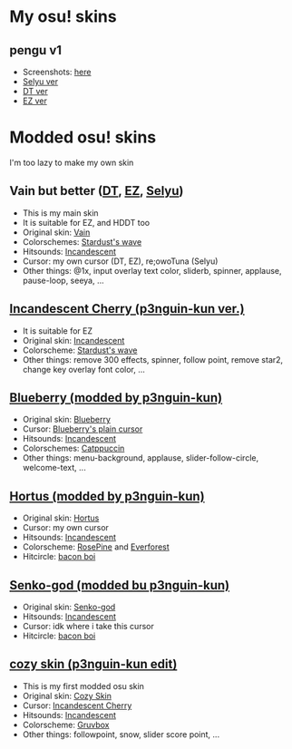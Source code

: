 # My osu! skins
## pengu v1
- Screenshots: [here](https://imgur.com/a/lgaOy7v)
- [Selyu ver](https://github.com/p3nguin-kun/dotfiles/raw/main/osu/skins/~%20%23%20%E3%80%8C%20pengu%20v1%20%E2%9F%A8Selyu%E2%9F%A9%20%E3%80%8D%20%23%20~.osk)
- [DT ver](https://github.com/p3nguin-kun/dotfiles/raw/main/osu/skins/~%20%23%20%E3%80%8C%20pengu%20v1%20%E2%9F%A8DT%E2%9F%A9%20%E3%80%8D%20%23%20~.osk)
- [EZ ver](https://github.com/p3nguin-kun/dotfiles/raw/main/osu/skins/~%20%23%20%E3%80%8C%20pengu%20v1%20%E2%9F%A8EZ%E2%9F%A9%20%E3%80%8D%20%23%20~.osk)

# Modded osu! skins
I'm too lazy to make my own skin

## Vain but better ([DT](https://github.com/p3nguin-kun/dotfiles/raw/main/osu/skins/Vain%20but%20better%20(DT).osk), [EZ](https://github.com/p3nguin-kun/dotfiles/raw/main/osu/skins/Vain%20but%20better%20(EZ).osk), [Selyu](https://github.com/p3nguin-kun/dotfiles/raw/main/osu/skins/Vain%20but%20better%20(Selyu).osk))
- This is my main skin
- It is suitable for EZ, and HDDT too
- Original skin: [Vain](https://osu.ppy.sh/community/forums/topics/1872336)
- Colorschemes: [Stardust's wave](https://github.com/Stardust-kyun/dotfiles)
- Hitsounds: [Incandescent](https://osu.ppy.sh/community/forums/topics/537156)
- Cursor: my own cursor (DT, EZ), re;owoTuna (Selyu)
- Other things: @1x, input overlay text color, sliderb, spinner, applause, pause-loop, seeya, ...

## [Incandescent Cherry (p3nguin-kun ver.)](https://github.com/p3nguin-kun/personal-dotfiles/raw/main/osu/skins/incandescent%20cherry%20(p3nguin-kun%20ver.).osk)
- It is suitable for EZ
- Original skin: [Incandescent](https://osu.ppy.sh/community/forums/topics/537156)
- Colorscheme: [Stardust's wave](https://github.com/Stardust-kyun/dotfiles)
- Other things: remove 300 effects, spinner, follow point, remove star2, change key overlay font color, ...

## [Blueberry (modded by p3nguin-kun)](https://github.com/p3nguin-kun/personal-dotfiles/raw/main/osu/skins/Blueberry%20(modded%20by%20p3nguin-kun).osk)
- Original skin: [Blueberry](https://osu.ppy.sh/community/forums/topics/588355)
- Cursor: [Blueberry's plain cursor](https://osu.ppy.sh/community/forums/topics/588355)
- Hitsounds: [Incandescent](https://osu.ppy.sh/community/forums/topics/537156)
- Colorschemes: [Catppuccin](https://github.com/catppuccin/catppuccin)
- Other things: menu-background, applause, slider-follow-circle, welcome-text, ...

## [Hortus (modded by p3nguin-kun)](https://github.com/p3nguin-kun/personal-dotfiles/raw/main/osu/skins/Hortus%20(modded%20by%20p3nguin-kun).osk)
- Original skin: [Hortus](https://osu.ppy.sh/community/forums/topics/1621380)
- Cursor: my own cursor
- Hitsounds: [Incandescent](https://osu.ppy.sh/community/forums/topics/537156)
- Colorscheme: [RosePine](https://rosepinetheme.com/) and [Everforest](https://github.com/sainnhe/everforest)
- Hitcircle: [bacon boi](https://skins.osuck.net/skins/1648)

## [Senko-god (modded bu p3nguin-kun)](https://github.com/p3nguin-kun/personal-dotfiles/raw/main/osu/skins/Senko-god%20(modded%20by%20p3nguin-kun).osk)
- Original skin: [Senko-god](https://osuskins.net/skin/BxXfk3f)
- Hitsounds: [Incandescent](https://osu.ppy.sh/community/forums/topics/537156)
- Cursor: idk where i take this cursor
- Hitcircle: [bacon boi](https://skins.osuck.net/skins/1648)

## [cozy skin (p3nguin-kun edit)](https://github.com/p3nguin-kun/personal-dotfiles/raw/main/osu/skins/cozy%20skin%20(p3nguin-kun%20edit).osk)
- This is my first modded osu skin
- Original skin: [Cozy Skin](https://old.reddit.com/r/OsuSkins/comments/f3we0w/cozy_skin_hdsd_169_std/)
- Cursor: [Incandescent Cherry](https://osu.ppy.sh/community/forums/topics/537156)
- Hitsounds: [Incandescent](https://osu.ppy.sh/community/forums/topics/537156)
- Colorscheme: [Gruvbox](https://github.com/morhetz/gruvbox)
- Other things: followpoint, snow, slider score point, ...
